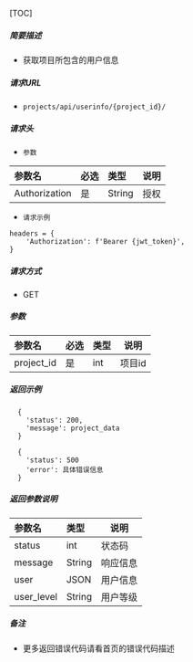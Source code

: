 

[TOC]
    
##### 简要描述

- 获取项目所包含的用户信息

##### 请求URL
- ` projects/api/userinfo/{project_id}/ `

##### 请求头
- ` 参数 `

| 参数名          |必选| 类型     | 说明 |
|:-------------|:---|:-------|----|
| Authorization |是  | String | 授权 |


- ` 请求示例 `

``` 
headers = {
    'Authorization': f'Bearer {jwt_token}',
}
```
  
##### 请求方式
- GET 

##### 参数

| 参数名        |必选| 类型  | 说明   |
|:-----------|:---|:----|------|
| project_id |是  | int | 项目id |

##### 返回示例 

``` 
  {
    'status': 200, 
    'message': project_data
  }
  
  {
    'status': 500
    'error': 具体错误信息
  }
```

##### 返回参数说明 

| 参数名        | 类型     | 说明   |
|:-----------|:-------|------|
| status     | int    | 状态码  |
| message    | String | 响应信息 |
| user       | JSON   | 用户信息 |
| user_level | String | 用户等级 |


##### 备注 

- 更多返回错误代码请看首页的错误代码描述




